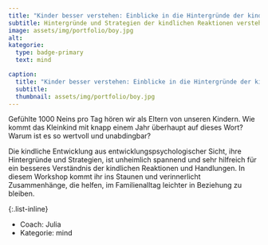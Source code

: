 ```yaml
---
title: "Kinder besser verstehen: Einblicke in die Hintergründe der kindliche Entwicklung"
subtitle: Hintergründe und Strategien der kindlichen Reaktionen verstehen
image: assets/img/portfolio/boy.jpg
alt:
kategorie:
  type: badge-primary
  text: mind

caption:
  title: "Kinder besser verstehen: Einblicke in die Hintergründe der kindliche Entwicklung"
  subtitle:
  thumbnail: assets/img/portfolio/boy.jpg
---
```


Gefühlte 1000 Neins pro Tag hören wir als Eltern von unseren Kindern. Wie kommt das Kleinkind mit knapp einem Jahr überhaupt auf dieses Wort? Warum ist es so wertvoll und unabdingbar?

Die kindliche Entwicklung aus entwicklungspsychologischer Sicht, ihre Hintergründe und Strategien, ist unheimlich spannend und sehr hilfreich für ein besseres Verständnis der kindlichen Reaktionen und Handlungen. In diesem Workshop kommt ihr ins Staunen und verinnerlicht Zusammenhänge, die helfen, im Familienalltag leichter in Beziehung zu bleiben.


{:.list-inline}
- Coach: Julia
- Kategorie: mind
